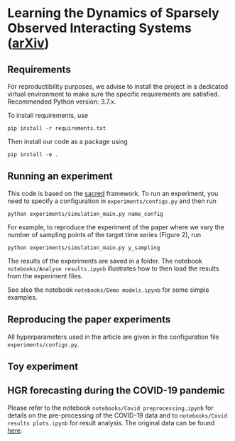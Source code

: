 # Learning the Dynamics of Sparsely Observed Interacting Systems ([arXiv](https://arxiv.org/pdf/2301.11647.pdf))

## Requirements

For reproductibility purposes, we advise to install the project in a dedicated virtual environment to 
make sure the specific requirements are satisfied. Recommended Python version: 3.7.x.

To install requirements, use

``pip install -r requirements.txt``

Then install our code as a package using

``pip install -e .`` 

## Running an experiment

This code is based on the [sacred](https://sacred.readthedocs.io/en/stable/quickstart.html) framework.  To run an experiment, you need to 
specify a configuration in `experiments/configs.py` and then run 

``python experiments/simulation_main.py name_config``

For example, to reproduce the experiment of the paper where we vary the number 
of sampling points of the target time series (Figure 2), run

``python experiments/simulation_main.py y_sampling``

The results of the experiments are saved in a folder. The notebook 
`notebooks/Analyse results.ipynb` illustrates how to then load the results 
from the experiment files.

See also the notebook `notebooks/Demo models.ipynb` for some simple examples.

## Reproducing the paper experiments

All hyperparameters used in the article are given in the configuration file 
`experiments/configs.py`. 

## Toy experiment



## HGR forecasting during the COVID-19 pandemic

Please refer to the notebook `notebooks/Covid preprocessing.ipynb` for details on the pre-processing of the COVID-19 data and to `notebooks/Covid results plots.ipynb` for result analysis. The original data can be found [here](https://gitlab.pasteur.fr/mmmi-pasteur/covid19-ensemble-model).  
